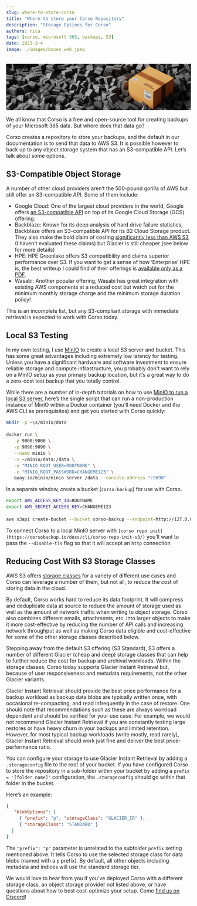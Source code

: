 ```yaml
---
slug: where-to-store-corso
title: "Where to store your Corso Repository"
description: "Storage Options for Corso"
authors: nica
tags: [corso, microsoft 365, backups, S3]
date: 2023-2-4
image: ./images/boxes_web.jpeg
---
```


![image of a large number of packing boxes](./images/boxes_web.jpeg)

We all know that Corso is a free and open-source tool for creating backups of your Microsoft 365 data. But where does
that data go?

Corso creates a repository to store your backups, and the default in our documentation is to send that data to AWS S3.
It is possible however to back up to any object storage system that has an S3-compatible API. Let’s talk about some options.

## **S3-Compatible Object Storage**

A number of other cloud providers aren’t the 500-pound gorilla of AWS but still offer an S3-compatible API.
Some of them include:

- Google Cloud: One of the largest cloud providers in the world, Google offers
[an S3-compatible API](https://cloud.google.com/storage/docs/interoperability) on top of its Google Cloud Storage (GCS) offering.
- Backblaze: Known for its deep analysis of hard drive failure statistics, Backblaze offers an S3-compatible API for its
B2 Cloud Storage product. They also make the bold claim of costing [significantly less than AWS S3](https://www.backblaze.com/b2/cloud-storage-pricing.html)
(I haven’t evaluated these claims) but Glacier is still cheaper (see below for more details)
- HPE: HPE Greenlake offers S3 compatibility and claims superior performance over S3. If you want to get a sense of how
‘Enterprise’ HPE is, the best writeup I could find of their offerings is [available only as a PDF](https://www.hpe.com/us/en/collaterals/collateral.a50006216.Create-value-from-data-2C-at-scale-E2-80-93-HPE-GreenLake-for-Scality-solution-brief.html).
- Wasabi: Another popular offering, Wasabi has great integration with existing AWS components at a reduced
cost but watch out for the minimum monthly storage charge and the minimum storage duration policy!

This is an incomplete list, but any S3-compliant storage with immediate retrieval is expected to work with Corso today.

## Local S3 Testing

In my own testing, I use [MinIO](https://min.io/) to create a local S3 server and bucket. This has some great advantages
including extremely low latency for testing. Unless you have a significant hardware and software investment to ensure
reliable storage and compute infrastructure, you probably don't want to rely on a MinIO setup as your primary
backup location, but it’s a great way to do a zero-cost test backup that you totally control.

While there are a number of in-depth tutorials on how to use
[MinIO to run a local S3 server](https://simonjcarr.medium.com/running-s3-object-storage-locally-with-minio-f50540ffc239),
here’s the single script that can run a non-production instance of MinIO within a Docker container (you’ll need Docker
and the AWS CLI as prerequisites) and get you started with Corso quickly:

```bash
mkdir -p ~\s/minio/data

docker run \
   -p 9000:9000 \
   -p 9090:9090 \
   --name minio \
   -v ~/minio/data:/data \
   -e "MINIO_ROOT_USER=ROOTNAME" \
   -e "MINIO_ROOT_PASSWORD=CHANGEME123" \
   quay.io/minio/minio server /data --console-address ":9090"
```

In a separate window, create a bucket (`corso-backup`) for use with Corso.

```bash
export AWS_ACCESS_KEY_ID=ROOTNAME
export AWS_SECRET_ACCESS_KEY=CHANGEME123

aws s3api create-bucket --bucket corso-backup --endpoint=http://127.0.0.1:9000
```

To connect Corso to a local MinIO server with `[corso repo init](https://corsobackup.io/docs/cli/corso-repo-init-s3/)`
you’ll want to pass the `--disable-tls` flag so that it will accept an `http` connection

## Reducing Cost With S3 Storage Classes

AWS S3 offers [storage classes](https://aws.amazon.com/s3/storage-classes/) for a variety of different use cases and
Corso can leverage a number of them, but not all, to reduce the cost of storing data in the cloud.

By default, Corso works hard to reduce its data footprint. It will compress and deduplicate data at source to reduce the
amount of storage used as well as the amount of network traffic when writing to object storage. Corso also combines
different emails, attachments, etc. into larger objects to make it more cost-effective by reducing the number of API
calls and increasing network throughput as well as making Corso data eligible and cost-effective for some of the other
storage classes described below.

Stepping away from the default S3 offering (S3 Standard), S3 offers a number of different Glacier (cheap and deep)
storage classes that can help to further reduce the cost for backup and archival workloads. Within the storage classes,
Corso today supports Glacier Instant Retrieval but, because of user responsiveness and metadata requirements, not the
other Glacier variants.

Glacier Instant Retrieval should provide the best price performance for a  backup workload as backup data blobs are
typically written once, with occasional re-compacting, and read infrequently in the case of restore. One should note
that recommendations such as these are always workload dependent and should be verified for your use case. For example,
we would not recommend Glacier Instant Retrieval if you are constantly testing large restores or have heavy churn in your backups and
limited retention. However, for most typical backup workloads (write mostly, read rarely), Glacier Instant Retrieval
should work just fine and deliver the best price-performance ratio. 

You can configure your storage to use Glacier Instant Retrieval by adding a `.storageconfig` file to the root of your
bucket. If you have configured Corso to store the repository in a sub-folder within your bucket by adding a
`prefix = '[folder name]'` configuration, the `.storageconfig` should go within that folder in the bucket.

Here’s an example:

```json
{
   "blobOptions": [
     { "prefix": "p", "storageClass": "GLACIER_IR" },
     { "storageClass": "STANDARD" }
  ]
}
```

The `"prefix": "p"` parameter is unrelated to the subfolder `prefix` setting mentioned above. It tells Corso to
use the selected storage class for data blobs (named with a `p` prefix). By default, all other objects including
metadata and indices will use the standard storage tier.

We would love to hear from you if you’ve deployed Corso with a different storage class, an object storage provider not
listed above, or have questions about how to best cost-optimize your setup. Come [find us on Discord](https://discord.gg/63DTTSnuhT)!
